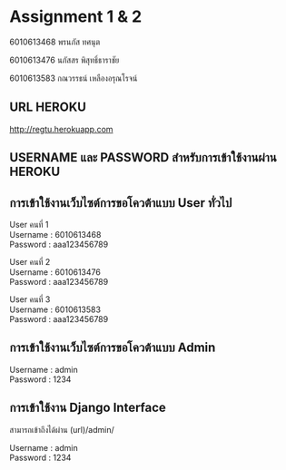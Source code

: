 # Assignment 1 & 2
6010613468 พรนภัส ทศนุต

6010613476 นภัสสร พิสุทธิ์ธาราชัย

6010613583 กณวรรธน์ เหลืองอรุณโรจน์

## URL HEROKU
http://regtu.herokuapp.com

## USERNAME และ PASSWORD สำหรับการเข้าใช้งานผ่าน HEROKU

## การเข้าใช้งานเว็บไซต์การขอโควต้าแบบ User ทั่วไป 

User คนที่ 1  
Username : 6010613468  
Password : aaa123456789

User คนที่ 2  
Username : 6010613476  
Password : aaa123456789  
  
User คนที่ 3  
Username : 6010613583  
Password : aaa123456789  

## การเข้าใช้งานเว็บไซต์การขอโควต้าแบบ Admin 

Username : admin  
Password : 1234

## การเข้าใช้งาน Django Interface
สามารถเข้าถึงได้ผ่าน (url)/admin/

Username : admin  
Password : 1234
